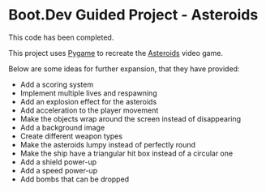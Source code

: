 # Boot.Dev Guided Project - Asteroids

This code has been completed.

This project uses [Pygame](https://www.pygame.org/docs/) to recreate the [Asteroids](https://en.wikipedia.org/wiki/Asteroids_(video_game)) video game.

Below are some ideas for further expansion, that they have provided:
- Add a scoring system
- Implement multiple lives and respawning
- Add an explosion effect for the asteroids
- Add acceleration to the player movement
- Make the objects wrap around the screen instead of disappearing
- Add a background image
- Create different weapon types
- Make the asteroids lumpy instead of perfectly round
- Make the ship have a triangular hit box instead of a circular one
- Add a shield power-up
- Add a speed power-up
- Add bombs that can be dropped
